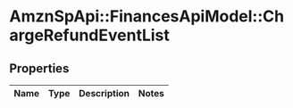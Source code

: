 # AmznSpApi::FinancesApiModel::ChargeRefundEventList

## Properties
Name | Type | Description | Notes
------------ | ------------- | ------------- | -------------

